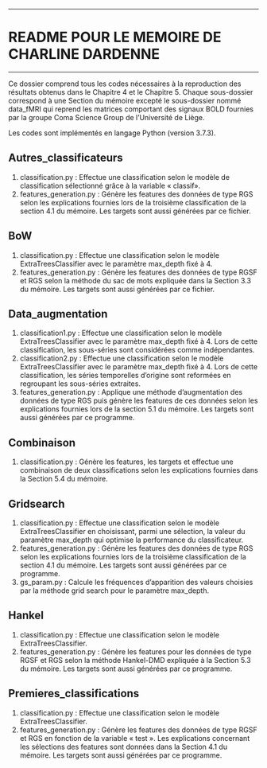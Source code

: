 *******************************************************************************************************************
# README POUR LE MEMOIRE DE CHARLINE DARDENNE
*******************************************************************************************************************

Ce dossier comprend tous les codes nécessaires à la reproduction des résultats obtenus dans le Chapitre 4 et le 
Chapitre 5. Chaque sous-dossier correspond à une Section du mémoire excepté le sous-dossier nommé data_fMRI qui 
reprend les matrices comportant des signaux BOLD fournies par la groupe Coma Science Group de l’Université de 
Liège.

Les codes sont implémentés en langage Python (version 3.7.3).

## Autres_classificateurs
1. classification.py : Effectue une classification selon le modèle de classification sélectionné grâce à la 
variable « classif».
2. features_generation.py : Génère les features des données de type RGS selon les explications fournies lors de la 
troisième classification de la section 4.1 du mémoire. Les targets sont aussi générées par ce fichier.

## BoW
1. classification.py : Effectue une classification selon le modèle ExtraTreesClassifier avec le paramètre max_depth 
fixé à 4.
2. features_generation.py : Génère les features des données de type RGSF et RGS selon la méthode du sac de mots 
expliquée dans la Section 3.3 du mémoire. Les targets sont aussi générées par ce fichier.

## Data_augmentation 
1. classification1.py : Effectue une classification selon le modèle ExtraTreesClassifier avec le paramètre max_depth 
fixé à 4. Lors de cette classification, les sous-séries sont considérées comme indépendantes.
2. classification2.py : Effectue une classification selon le modèle ExtraTreesClassifier avec le paramètre max_depth 
fixé à 4. Lors de cette classification, les séries temporelles d’origine sont reformées en regroupant les 
sous-séries extraites.
3. features_generation.py : Applique une méthode d’augmentation des données de type RGS puis génère les features de 
ces données selon les explications fournies lors de la section 5.1 du mémoire. Les targets sont aussi générées par ce 
programme.

## Combinaison 
1. classification.py : Génère les features, les targets et effectue une combinaison de deux classifications selon les 
explications fournies dans la Section 5.4 du mémoire. 

## Gridsearch
1. classification.py : Effectue une classification selon le modèle ExtraTreesClassifier en choisissant, parmi une 
sélection, la valeur du paramètre max_depth qui optimise la performance du classificateur.
2. features_generation.py : Génère les features des données de type RGS selon les explications fournies lors de la 
troisième classification de la section 4.1 du mémoire. Les targets sont aussi générées par ce programme.
3. gs_param.py : Calcule les fréquences d’apparition des valeurs choisies par la méthode grid search pour le 
paramètre max_depth.

## Hankel 
1. classification.py : Effectue une classification selon le modèle ExtraTreesClassifier.
2. features_generation.py : Génère les features pour les données de type RGSF et RGS selon la méthode Hankel-DMD 
expliquée à la Section 5.3 du mémoire. Les targets sont aussi générées par ce programme.

## Premieres_classifications 
1. classification.py : Effectue une classification selon le modèle ExtraTreesClassifier.
2. features_generation.py : Génère les features des données de type RGSF et RGS en fonction de la variable « test ». 
Les explications concernant les sélections des features sont données dans la Section 4.1 du mémoire. Les targets sont 
aussi générées par ce programme.
